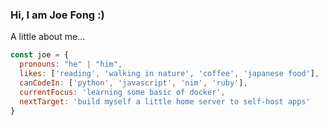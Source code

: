 ### Hi, I am Joe Fong :)

A little about me...
```javascript
const joe = {
  pronouns: "he" | "him",
  likes: ['reading', 'walking in nature', 'coffee', 'japanese food'],
  canCodeIn: ['python', 'javascript', 'nim', 'ruby'],
  currentFocus: 'learning some basic of docker',
  nextTarget: 'build myself a little home server to self-host apps'
}

```

<!--
**kapppa-joe/kapppa-joe** is a ✨ _special_ ✨ repository because its `README.md` (this file) appears on your GitHub profile.

Here are some ideas to get you started:

- 🔭 I’m currently working on ...
- 🌱 I’m currently learning ...
- 👯 I’m looking to collaborate on ...
- 🤔 I’m looking for help with ...
- 💬 Ask me about ...
- 📫 How to reach me: ...
- 😄 Pronouns: ...
- ⚡ Fun fact: ...
-->
